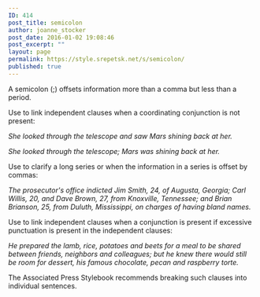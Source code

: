 ```yaml
---
ID: 414
post_title: semicolon
author: joanne_stocker
post_date: 2016-01-02 19:08:46
post_excerpt: ""
layout: page
permalink: https://style.srepetsk.net/s/semicolon/
published: true
---
```

A semicolon (;) offsets information more than a comma but less than a period.

Use to link independent clauses when a coordinating conjunction is not present:

<em>She looked through the telescope and saw Mars shining back at her.</em>

<em>She looked through the telescope; Mars was shining back at her.</em>

Use to clarify a long series or when the information in a series is offset by commas:

<em>The prosecutor's office indicted Jim Smith, 24, of Augusta, Georgia; Carl Willis, 20, and Dave Brown, 27, from Knoxville, Tennessee; and Brian Brianson, 25, from Duluth, Mississippi, on charges of having bland names.</em>

Use to link independent clauses when a conjunction is present if excessive punctuation is present in the independent clauses:

<em>He prepared the lamb, rice, potatoes and beets for a meal to be shared between friends, neighbors and colleagues; but he knew there would still be room for dessert, his famous chocolate, pecan and raspberry torte.</em>

The Associated Press Stylebook recommends breaking such clauses into individual sentences.